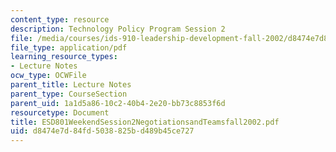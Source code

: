 ```yaml
---
content_type: resource
description: Technology Policy Program Session 2
file: /media/courses/ids-910-leadership-development-fall-2002/d8474e7d84fd5038825bd489b45ce727_ESD801WeekendSession2NegotiationsandTeamsfall2002.pdf
file_type: application/pdf
learning_resource_types:
- Lecture Notes
ocw_type: OCWFile
parent_title: Lecture Notes
parent_type: CourseSection
parent_uid: 1a1d5a86-10c2-40b4-2e20-bb73c8853f6d
resourcetype: Document
title: ESD801WeekendSession2NegotiationsandTeamsfall2002.pdf
uid: d8474e7d-84fd-5038-825b-d489b45ce727
---
```

